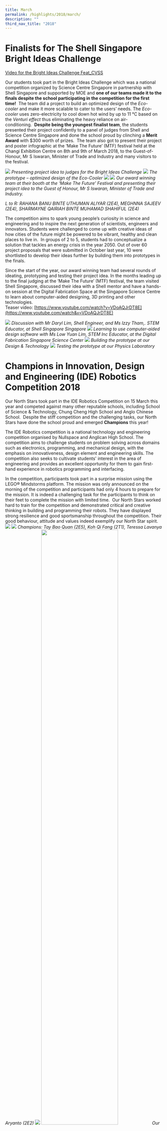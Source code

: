 ```yaml
---
title: March
permalink: /highlights/2018/march/
description: ""
third_nav_title: "2018"
---
```

# Finalists for The Shell Singapore Bright Ideas Challenge

[Video for the Bright Ideas Challenge Feat\_CVSS](https://youtu.be/URqL0N1GRYg)

Our students took part in the Bright Ideas Challenge which was a national competition organized by Science Centre Singapore in partnership with Shell Singapore and supported by MOE and **one of our teams made it to the finals despite the school participating in the competition for the first time!**  The team did a project to build an optimized design of the _Eco-cooler_ and make it more scalable to cater to the users’ needs. The _Eco-cooler_ uses zero-electricity to cool down hot wind by up to 11 °C based on the _Venturi effect_ thus eliminating the heavy reliance on air-conditioning.  **Despite being the youngest finalist team**, the students presented their project confidently to a panel of judges from Shell and Science Centre Singapore and done the school proud by clinching a **Merit Award** with $300 worth of prizes.  The team also got to present their project and poster infographic at the ‘Make The Future’ (MTF) festival held at the Changi Exhibition Centre on 8th and 9th of March 2018, to the Guest-of-Honour, Mr S Iswaran, Minister of Trade and Industry and many visitors to the festival.

![](/images/BIC1.png)
_Presenting project idea to judges for the Bright Ideas Challenge_
![](/images/BIC2.jpeg)
_The prototype – optimized design of the Eco-Cooler_
![](/images/disc5.jpeg)
![](/images/disc7.jpeg)
_Our award winning team at their booth at the ‘Make The Future’ Festival and presenting their project idea to the Guest of Honour, Mr S Iswaran, Minister of Trade and Industry._ <br>

_L to R: RAHANA BANU BINTE UTHUMAN ALIYAR (2E4), MEGHNNA SAJEEV (2E4), SHARMAYNE QAIRIAH BINTE MUHAMAD SHAHIFUL (2E4)_

The competition aims to spark young people’s curiosity in science and engineering and to inspire the next generation of scientists, engineers and innovators. Students were challenged to come up with creative ideas of how cities of the future might be powered to be vibrant, healthy and clean places to live in.  In groups of 2 to 5, students had to conceptualize a solution that tackles an energy crisis in the year 2050. Out of over 60 project proposals that were submitted in October last year, 10 were shortlisted to develop their ideas further by building them into prototypes in the finals.  
  

Since the start of the year, our award winning team had several rounds of ideating, prototyping and testing their project idea. In the months leading up to the final judging at the ‘Make The Future’ (MTF) festival, the team visited Shell Singapore, discussed their idea with a Shell mentor and have a hands-on session at the Digital Fabrication Space at the Singapore Science Centre to learn about computer-aided designing, 3D printing and other technologies.  
Teaser video: [https://www.youtube.com/watch?v=VDoAQJrDT8E](https://www.youtube.com/watch&v=VDoAQJrDT8E)

![](/images/Disc.jpeg)
_Discussion with Mr Daryl Lim, Shell Engineer, and Ms Izzy Tham,. STEM Educator, at Shell Singapore Singapore_
![](/images/disc2.jpeg)
_Learning to use computer-aided design software with Ms Low Yuan Lim, STEM Inc Educator, at the Digital Fabrication Singapore Science Center_
![](/images/disc3.jpeg)
_Building the prototype at our Design & Technology_
![](/images/disc4.jpeg)
_Testing the prototype at our Physics Laboratory_

# Champions in Innovation, Design and Engineering (IDE) Robotics Competition 2018
Our North Stars took part in the IDE Robotics Competition on 15 March this year and competed against many other reputable schools, including School of Science & Technology, Chung Cheng High School and Anglo Chinese School.  Despite the stiff competition and the challenging tasks, our North Stars have done the school proud and emerged **Champions** this year!  
 
The IDE Robotics competition is a national technology and engineering competition organised by Nullspace and Anglican High School. The competition aims to challenge students on problem solving across domains such as electronics, programming, and mechanical design, with the emphasis on innovativeness, design element and engineering skills. The competition also seeks to cultivate students' interest in the area of engineering and provides an excellent opportunity for them to gain first-hand experience in robotics programming and interfacing.  

In the competition, participants took part in a surprise mission using the LEGO® Mindstorms platform. The mission was only announced on the morning of the competition and participants had only 4 hours to prepare for the mission. It is indeed a challenging task for the participants to think on their feet to complete the mission with limited time.  Our North Stars worked hard to train for the competition and demonstrated critical and creative thinking in building and programming their robots. They have displayed strong resilience and good sportsmanship throughout the competition. Their good behaviour, attitude and values indeed exemplify our North Star spirit.
![](/images/ide_1.jpeg)
![](/images/ide_2.jpeg)
_Champions: Tay Bao Quan (2E5), Koh Qi Fang (2T1), Teressa Lavanya Aryanto (2E2)_
![](/images/ide_3.jpeg)
<img src="/images/ide_4.jpeg" 
     style="width:70%">
_Our students in action during the competition_

# 2018 North Zone Secondary Schools Chinese Speech Competition
Two of our North Stars have done us proud in the 2018 North Zone Secondary Schools Chinese Speech Competition organised by North 5 School Cluster on 22 Mar 2018. Despite the first time our school participated in this competition and facing stiff competitions from 30 students from about 10 participating schools, Tan Hong Ming (4E4) clinched the **Third position**, while Darren Yeo (4E5) won a **Consolation Prize**!

![](/images/csc1.jpeg)
<img src="/images/csc2.jpeg" 
     style="width:75%">
Participants were required to deliver a speech based on the theme "Life" （生活）.  Tan Hong Ming spoke on the topic “Which dialect are you from? I am a Hokkien” （你是什么人？我是福建人）. In his speech, he shared about the customs and traditions of the Hokkiens. He even surprised the judges and audience with tunes from famous Hokkien songs.  Darren Yeo spoke on the topic “How Technology Changes our Life” （科技改变生活）.  In his speech, he expounded on how technology had benefitted our daily lives and demonstrated it by concluding his speech with a selfie with the audience!
![](/images/csc3.jpeg)
![](/images/csc4.jpeg)

Our North Stars trained under Ms Koh Bee Choo, our Subject Head for CL and put in great effort in this competition. They overcame their nervousness on stage and were confident and expressive in delivering their speeches, winning praises from the judges.  Well done, North Stars!
